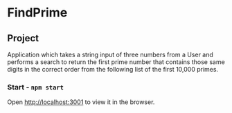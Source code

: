 # FindPrime

## Project

Application which takes a string input of three numbers from a User and performs a search to return the first prime number that contains those same digits in the correct order from the following list of the first 10,000 primes.

### Start - `npm start`

Open [http://localhost:3001](http://localhost:3001) to view it in the browser.
